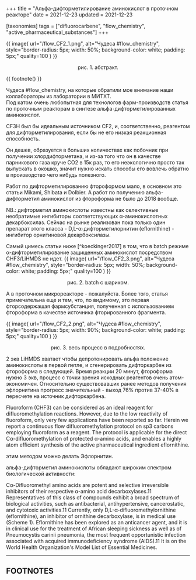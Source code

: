 +++
title = "Альфа-дифторметилирование аминокислот в проточном реакторе"
date = 2021-12-23
updated = 2021-12-23

[taxonomies] 
tags = ["difluorocarbene", "flow_chemistry", "active_pharmaceutical_substances"]
+++


{{ 
  image(
      url="/flow_CF2_1.png", 
      alt="Чудеса #flow_chemistry", 
      style="border-radius: 5px; width: 50%; background-color: white; padding: 5px;"
      quality=100
  )
}}
<p style="text-align: center">рис. 1. абстракт.</p>

{{
  footnote()
}}

Чудеса #flow_chemistry, на которые обратили мое внимание наши коллабораторы из лаборатории в МИТХТ.  
Под катом очень любопытная для технологов фарм-производств статья по проточным реакторам в синтезе альфа-дифторметилированных аминокислот. 

CF3H был бы идеальным источником CF2, и, соответственно, реагентом для дифторметилирования, если бы не его низкая реакционная способность. 

Он дешев, образуется в больших количествах как побочник при получении хлордифторметана, и из-за того что он в качестве парникового газа круче CO2 в 15к раз, то его неэкологично просто так выпускать в окошко, значит нужно искать способы его вовлечь обратно в производство чего нибудь полезного.

<!-- more -->


Работ по дифторметилированию фтороформом мало, в основном это статьи Mikami, Shibata и Dolbier. 
А работ по получению альфа-дифторметил аминокислот из фтороформа не было до 2018 вообще.

NB.: дифторметил аминокислоты известны как селективные необратимые ингибиторы соответствующих α-аминокислотных декарбоксилаз. Сейчас на рынке реализован пока только один препарат этого класса - D,L-α-дифторметилорнитин (eflornithine) - ингибитор орнитиновой декарбоксилазы.

Самый цимесь статьи ниже [^koeckinger2017] в том, что в batch режиме α-дифторметилирование защищенных аминокислот посредством CHF3/LiHMDS не идет. 
{{ 
  image(
      url="/flow_CF2_3.png", 
      alt="Чудеса #flow_chemistry", 
      style="border-radius: 5px; width: 50%; background-color: white; padding: 5px;"
      quality=100
  )
}}
<p style="text-align: center">рис. 2. batch с шариком.</p>

А в проточном микрореакторе - пожалуйста. Более того, статья примечательна еще и тем, что, по видимому, это первая фторсодержащая фармсубстанция, полученная с использованием фтороформа в качестве источника фторированного фрагмента.

{{ 
  image(
      url="/flow_CF2_2.png", 
      alt="Чудеса #flow_chemistry", 
      style="border-radius: 5px; width: 90%; background-color: white; padding: 5px;"
      quality=100
  )
}}
<p style="text-align: center">рис. 3. весь процесс в подробностях.</p>

2 экв LiHMDS хватает чтобы депротонировать альфа положение аминокислоты в первой петле, и сгенерировать дифторкарбен из фтороформа в следующей. Время реакции 20 минут, фтороформа нужно 3 экв, процесс с точки зрения исходных реагентов очень атом-экономичен. Относительно существовавших ранее методов получения эфлорнитина прогресс значительный - выход 76% против 37-40% в пересчете на источник дифторкарбена.

Fluoroform (CHF3) can be considered as an ideal reagent for difluoromethylation reactions. However, due to the low reactivity of fluoroform, only very few applications have been reported so far. Herein we report a continuous flow difluoromethylation protocol on sp3 carbons employing fluoroform as a reagent. The protocol is applicable for the direct Cα-difluoromethylation of protected α-amino acids, and enables a highly atom efficient synthesis of the active pharmaceutical ingredient eflornithine.


этим методом можно делать Эфлорнитин.

альфа-дифторметил аминокислоты обладают широким спектром биологической активности:

Cα-Difluoromethyl amino acids are potent and selective irreversible inhibitors of their respective α-amino acid decarboxylases.11 Representatives of this class of compounds exhibit a broad spectrum of biological activities, such as antibacterial, antihypertensive, cancerostatic, and cytotoxic activities.11 Currently, only D,L-α-difluoromethylornithine (eflornithine), an inhibitor of ornithine decarboxylase, is in medical use (Scheme 1). Eflornithine has been explored as an anticancer agent, and it is in clinical use for the treatment of African sleeping sickness as well as of Pneumocystis carinii pneumonia, the most frequent opportunistic infection associated with acquired immunodeficiency syndrome (AIDS).11 It is on the World Health Organization's Model List of Essential Medicines.


---

## FOOTNOTES

[^1]: Köckinger, M., Ciaglia, T., Bersier, M., Hanselmann, P., Gutmann, B., & Kappe, C. O. (2018). Utilization of fluoroform for difluoromethylation in continuous flow: a concise synthesis of α-difluoromethyl-amino acids. Green Chemistry, 20(1), 108–112. [`[DOI]`](https://doi.org/10.1039/C7GC02913F) [`[PDF]`](/literature/c7gc02913f.pdf)


